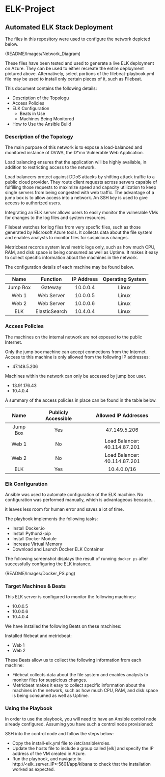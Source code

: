 # ELK-Project

## Automated ELK Stack Deployment

The files in this repository were used to configure the network depicted below.

(README/Images/Network_Diagram)

These files have been tested and used to generate a live ELK deployment on Azure. They can be used to either recreate the entire deployment pictured above. Alternatively, select portions of the filebeat-playbook.yml file may be used to install only certain pieces of it, such as Filebeat.

This document contains the following details:
- Description of the Topologu
- Access Policies
- ELK Configuration
  - Beats in Use
  - Machines Being Monitored
- How to Use the Ansible Build


### Description of the Topology

The main purpose of this network is to expose a load-balanced and monitored instance of DVWA, the D*mn Vulnerable Web Application.

Load balancing ensures that the application will be highly available, in addition to restricting access to the network.

Load balancers protect against DDoS attacks by shifting attack traffic to a public cloud provider. They route client requests across servers capable of fulfilling those requests to maximize speed and capacity utilization to keep single servers from being congested with web traffic. 
The advantage of a jump box is to allow access into a network. An SSH key is used to give access to authorized users.

Integrating an ELK server allows users to easily monitor the vulnerable VMs for changes to the log files and system resources.

Filebeat watches for log files from very specfic files, such as those generated by Microsoft Azure tools. It collects data about the file system and enables analysts to monitor files for suspicious changes.

Metricbeat records system level metric logs only, such as how much CPU, RAM, and disk space is being consumed as well as Uptime. It makes it easy to collect specific information about the machines in the network. 

The configuration details of each machine may be found below.


|   Name   |    Function   | IP Address | Operating System |
|:--------:|:-------------:|:----------:|:----------------:|
| Jump Box | Gateway       | 10.0.0.4   | Linux            |
| Web 1    | Web Server    | 10.0.0.5   | Linux            |
| Web 2    | Web Server    | 10.0.0.6   | Linux            |
| ELK      | ElasticSearch | 10.4.0.4   | Linux            |

### Access Policies

The machines on the internal network are not exposed to the public Internet.

Only the jump box machine can accept connections from the Internet. Access to this machine is only allowed from the following IP addresses:

- 47.149.5.206


Machines within the network can only be accessed by jump box user.

- 13.91.176.43
- 10.4.0.4

A summary of the access policies in place can be found in the table below.

|   Name   | Publicly Accessible |     Allowed IP Addresses     |
|:--------:|:-------------------:|:----------------------------:|
| Jump Box | Yes                 | 47.149.5.206                 |
| Web 1    | No                  | Load Balancer: 40.114.87.201 |
| Web 2    | No                  | Load Balancer: 40.114.87.201 |
| ELK      | Yes                 | 10.4.0.0/16                  |

### Elk Configuration

Ansible was used to automate configuration of the ELK machine. No configuration was performed manually, which is advantageous because...

it leaves less room for human error and saves a lot of time. 

The playbook implements the following tasks:

- Install Docker.io
- Install Python3-pip
- Install Docker Module
- Increase Virtual Memory
- Download and Launch Docker ELK Container

The following screenshot displays the result of running `docker ps` after successfully configuring the ELK instance.

(README/Images/Docker_PS.png)

### Target Machines & Beats
This ELK server is configured to monitor the following machines:

- 10.0.0.5
- 10.0.0.6
- 10.4.0.4

We have installed the following Beats on these machines:

Installed filebeat and metricbeat:
- Web 1
- Web 2

These Beats allow us to collect the following information from each machine:

- Filebeat collects data about the file system and enables analysts to monitor files for suspicious changes.
- Metricbeat makes it easy to collect specific information about the machines in the network, such as how much CPU, RAM, and disk space is being consumed as well as Uptime.

### Using the Playbook
In order to use the playbook, you will need to have an Ansible control node already configured. Assuming you have such a control node provisioned: 

SSH into the control node and follow the steps below:
- Copy the install-elk.yml file to /etc/ansible/roles.
- Update the hosts file to include a group called [elk] and specify the IP address of the VM created in Azure.
- Run the playbook, and navigate to http://<elk_server_IP>:5601/app/kibana to check that the installation worked as expected.

